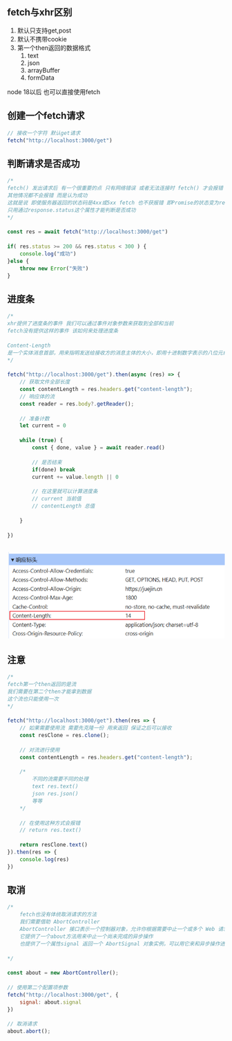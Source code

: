 ## fetch与xhr区别

1. 默认只支持get,post
2. 默认不携带cookie
3. 第一个then返回的数据格式
   1. text
   2. json
   3. arrayBuffer
   4. formData

node 18以后 也可以直接使用fetch

## 创建一个fetch请求

```javascript
// 接收一个字符 默认get请求
fetch("http://localhost:3000/get")
```

## 判断请求是否成功

```javascript
/*
fetch() 发出请求后 有一个很重要的点 只有网络错误 或者无法连接时 fetch() 才会报错
其他情况都不会报错 而是认为成功
这就是说 即使服务器返回的状态码是4xx或5xx fetch 也不获报错 即Promise的状态变为rejected
只用通过response.status这个属性才能判断是否成功
*/

const res = await fetch("http://localhost:3000/get")

if( res.status >= 200 && res.status < 300 ) {
    console.log("成功")
}else {
	throw new Error("失败")
}
```

## 进度条

```javascript
/*
xhr提供了进度条的事件 我们可以通过事件对象参数来获取到全部和当前
fetch没有提供这样的事件 该如何来处理进度条

Content-Length
是一个实体消息首部，用来指明发送给接收方的消息主体的大小，即用十进制数字表示的八位元组的数目。
*/

fetch("http://localhost:3000/get").then(async (res) => {
    // 获取文件全部长度
    const contentLength = res.headers.get("content-length");
    // 响应体的流
    const reader = res.body?.getReader();
    
    // 准备计数
   	let current = 0
     
    while (true) {
        const { done, value } = await reader.read()
        
        // 是否结束
        if(done) break
        current += value.length || 0
        
        // 在这里就可以计算进度条
        // current 当前值
        // contentLength 总值
        
    }
    
})



```

![content-length](./img/content-length.png "Magic Gardens")

## 注意

```javascript
/*
fetch第一个then返回的是流
我们需要在第二个then才能拿到数据
这个流也只能使用一次
*/

fetch("http://localhost:3000/get").then(res => {
    // 如果需要使用流 需要先克隆一份 用来返回 保证之后可以接收
    const resClone = res.clone();
    
    // 对流进行使用
    const contentLength = res.headers.get("content-length");
    
    /*
    	不同的流需要不同的处理
    	text res.text()
    	json res.json()
    	等等
    */
    
    // 在使用这种方式会报错
    // return res.text()
    
    return resClone.text()
}).then(res => {
    console.log(res)
})

```

## 取消

```javascript
/*
	fetch也没有体统取消请求的方法
	我们需要借助 AbortController
	AbortController 接口表示一个控制器对象，允许你根据需要中止一个或多个 Web 请求。
	它提供了一个about方法用来中止一个尚未完成的异步操作
	也提供了一个属性signal 返回一个 AbortSignal 对象实例，可以用它来和异步操作进行通信或者中止这个操作。
	
*/

const about = new AbortController();

// 使用第二个配置项参数
fetch("http://localhost:3000/get", {
    signal: about.signal
})

// 取消请求
about.abort();
```

